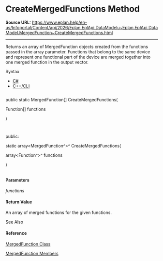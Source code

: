 # CreateMergedFunctions Method

**Source URL:** https://www.eplan.help/en-us/Infoportal/Content/api/2026/Eplan.EplApi.DataModelu~Eplan.EplApi.DataModel.MergedFunction~CreateMergedFunctions.html

---

Returns an array of MergedFunction objects created from the functions passed in the array parameter. Functions that belong to the same device and represent one functional part of the device are merged together into one merged function in the output vector.

Syntax

- [C#](#i-syntax-CS)
- [C++/CLI](#i-syntax-CPP2005)

```
```
public static MergedFunction[] CreateMergedFunctions( 
   Function[] functions
)
```
```

```
```
public:
static array<MergedFunction^>^ CreateMergedFunctions( 
   array<Function^>^ functions
)
```
```

#### Parameters

*functions*

#### Return Value

An array of merged functions for the given functions.



See Also

#### Reference

[MergedFunction Class](Eplan.EplApi.DataModelu~Eplan.EplApi.DataModel.MergedFunction.html)
  
[MergedFunction Members](Eplan.EplApi.DataModelu~Eplan.EplApi.DataModel.MergedFunction_members.html)
